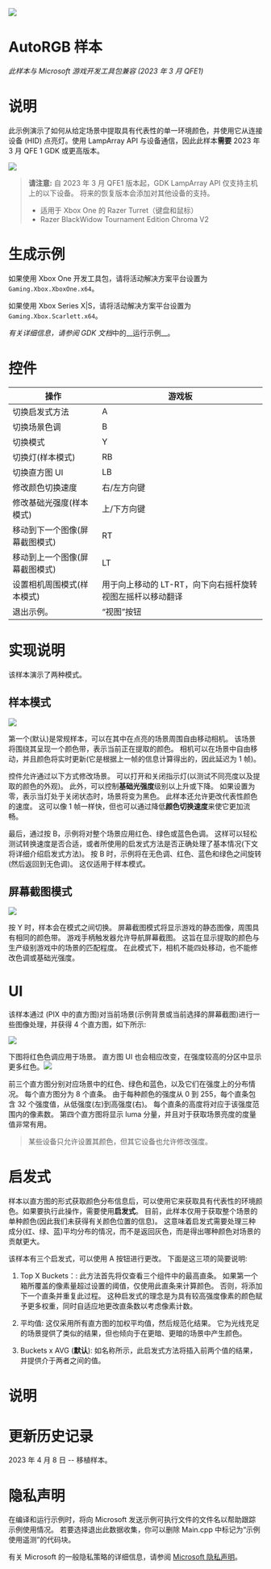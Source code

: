 ![](./media/image1.png)

# AutoRGB 样本

*此样本与 Microsoft 游戏开发工具包兼容 (2023 年 3 月 QFE1)*

# 说明

此示例演示了如何从给定场景中提取具有代表性的单一环境颜色，并使用它从连接设备 (HID) 点亮灯。使用 LampArray API 与设备通信，因此此样本**需要** 2023 年 3 月 QFE 1 GDK 或更高版本。

![](./media/readme/image0.png)

> **请注意:** 自 2023 年 3 月 QFE1 版本起，GDK LampArray API 仅支持主机上的以下设备。 将来的恢复版本会添加对其他设备的支持。
> - 适用于 Xbox One 的 Razer Turret（键盘和鼠标）
> - Razer BlackWidow Tournament Edition Chroma V2

# 生成示例

如果使用 Xbox One 开发工具包，请将活动解决方案平台设置为 `Gaming.Xbox.XboxOne.x64`。

如果使用 Xbox Series X|S，请将活动解决方案平台设置为 `Gaming.Xbox.Scarlett.x64`。

*有关详细信息，请参阅* *GDK 文档*中的__运行示例__。

# 控件

| 操作 | 游戏板 |
|---|---|
| 切换启发式方法 | A |
| 切换场景色调 | B |
| 切换模式 | Y |
| 切换灯(样本模式) | RB |
| 切换直方图 UI | LB |
| 修改颜色切换速度 | 右/左方向键 |
| 修改基础光强度(样本模式) | 上/下方向键 |
| 移动到下一个图像(屏幕截图模式) | RT |
| 移动到上一个图像(屏幕截图模式) | LT |
| 设置相机周围模式(样本模式) | 用于向上移动的 LT-RT，向下向右摇杆旋转视图左摇杆以移动翻译 |
| 退出示例。 | &ldquo;视图&rdquo;按钮 |

# 实现说明

该样本演示了两种模式。

## 样本模式

![](./media/readme/image1.png)

第一个(默认)是常规样本，可以在其中在点亮的场景周围自由移动相机。 该场景将围绕其呈现一个颜色带，表示当前正在提取的颜色。 相机可以在场景中自由移动，并且颜色将实时更新(它是根据上一帧的信息计算得出的，因此延迟为 1 帧)。

控件允许通过以下方式修改场景。 可以打开和关闭指示灯(以测试不同亮度以及提取的颜色的外观)。 此外，可以控制**基础光强度**级别以上升或下降。 如果设置为零，表示当灯处于关闭状态时，场景将变为黑色。 此样本还允许更改代表性颜色的速度。 这可以像 1 帧一样快，但也可以通过降低**颜色切换速度**来使它更加流畅。

最后，通过按 B，示例将对整个场景应用红色、绿色或蓝色色调。 这样可以轻松测试转换速度是否合适，或者所使用的启发式方法是否正确处理了基本情况(下文将详细介绍启发式方法)。 按 B 时，示例将在无色调、红色、蓝色和绿色之间旋转(然后返回到无色调)。 这仅适用于样本模式。

## 屏幕截图模式

![](./media/readme/image2.png)

按 Y 时，样本会在模式之间切换。 屏幕截图模式将显示游戏的静态图像，周围具有相同的颜色带。 游戏手柄触发器允许导航屏幕截图。 这旨在显示提取的颜色与生产级别游戏中的场景的匹配程度。 在此模式下，相机不能四处移动，也不能修改色调或基础光强度。

# UI

该样本通过 (PIX 中的直方图)对当前场景(示例背景或当前选择的屏幕截图)进行一些图像处理，并获得 4 个直方图，如下所示:

![](./media/readme/image3.png)

下图将红色色调应用于场景。 直方图 UI 也会相应改变，在强度较高的分区中显示更多红色。![](./media/readme/image4.png)

前三个直方图分别对应场景中的红色、绿色和蓝色，以及它们在强度上的分布情况。 每个直方图分为 8 个直条。 由于每种颜色的强度从 0 到 255，每个直条包含 32 个强度值，从低强度(左)到高强度(右)。 每个直条的高度将对应于该强度范围内的像素数。 第四个直方图将显示 luma 分量，并且对于获取场景亮度的度量值非常有用。

> 某些设备只允许设置其颜色，但其它设备也允许修改强度。

# 启发式

样本以直方图的形式获取颜色分布信息后，可以使用它来获取具有代表性的环境颜色。如果要执行此操作，需要使用**启发式**。 目前，此样本仅用于获取整个场景的单种颜色(因此我们未获得有关颜色位置的信息)。 这意味着启发式需要处理三种成分(红、绿、蓝)平均分布的情况，而不是返回灰色，而是得出哪种颜色对场景的贡献更大。

该样本有三个启发式，可以使用 A 按钮进行更改。 下面是这三项的简要说明:

1. Top X Buckets：: 此方法首先将仅查看三个组件中的最高直条。 如果第一个箱所覆盖的像素量超过设置的阈值，仅使用此直条来计算颜色。 否则，将添加下一个直条并重复此过程。 这种启发式的理念是为具有较高强度像素的颜色赋予更多权重，同时自适应地更改直条数以考虑像素计数。

2. 平均值: 这仅采用所有直方图的加权平均值，然后规范化结果。 它为光线充足的场景提供了类似的结果，但也倾向于在更暗、更暗的场景中产生颜色。

3. Buckets x AVG (**默认**): 如名称所示，此启发式方法将插入前两个值的结果，并提供介于两者之间的值。

# 说明

# 更新历史记录

2023 年 4 月 8 日 -- 移植样本。

# 隐私声明

在编译和运行示例时，将向 Microsoft 发送示例可执行文件的文件名以帮助跟踪示例使用情况。 若要选择退出此数据收集，你可以删除 Main.cpp 中标记为&ldquo;示例使用遥测&rdquo;的代码块。

有关 Microsoft 的一般隐私策略的详细信息，请参阅 [Microsoft 隐私声明](https://privacy.microsoft.com/en-us/privacystatement/)。


